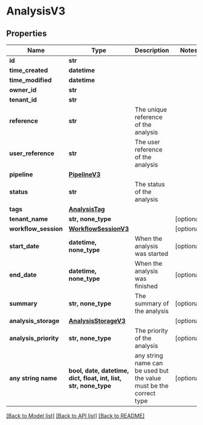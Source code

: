 # AnalysisV3


## Properties
Name | Type | Description | Notes
------------ | ------------- | ------------- | -------------
**id** | **str** |  | 
**time_created** | **datetime** |  | 
**time_modified** | **datetime** |  | 
**owner_id** | **str** |  | 
**tenant_id** | **str** |  | 
**reference** | **str** | The unique reference of the analysis | 
**user_reference** | **str** | The user reference of the analysis | 
**pipeline** | [**PipelineV3**](PipelineV3.md) |  | 
**status** | **str** | The status of the analysis | 
**tags** | [**AnalysisTag**](AnalysisTag.md) |  | 
**tenant_name** | **str, none_type** |  | [optional] 
**workflow_session** | [**WorkflowSessionV3**](WorkflowSessionV3.md) |  | [optional] 
**start_date** | **datetime, none_type** | When the analysis was started | [optional] 
**end_date** | **datetime, none_type** | When the analysis was finished | [optional] 
**summary** | **str, none_type** | The summary of the analysis | [optional] 
**analysis_storage** | [**AnalysisStorageV3**](AnalysisStorageV3.md) |  | [optional] 
**analysis_priority** | **str, none_type** | The priority of the analysis | [optional] 
**any string name** | **bool, date, datetime, dict, float, int, list, str, none_type** | any string name can be used but the value must be the correct type | [optional]

[[Back to Model list]](../README.md#documentation-for-models) [[Back to API list]](../README.md#documentation-for-api-endpoints) [[Back to README]](../README.md)


